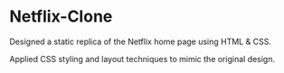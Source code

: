 # Netflix-Clone
Designed a static replica of the Netflix home page using HTML & CSS.


Applied CSS styling and layout techniques to mimic the original design.
